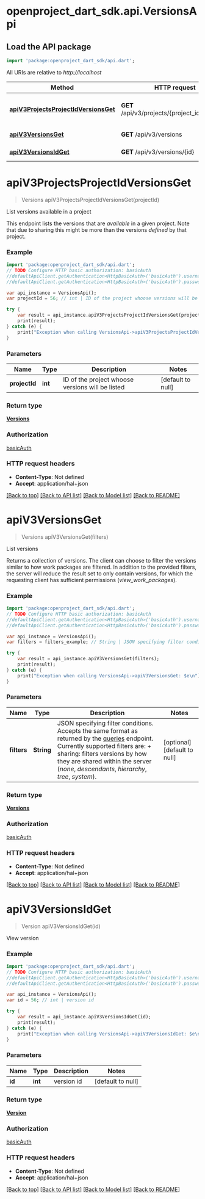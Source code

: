 # openproject_dart_sdk.api.VersionsApi

## Load the API package
```dart
import 'package:openproject_dart_sdk/api.dart';
```

All URIs are relative to *http://localhost*

Method | HTTP request | Description
------------- | ------------- | -------------
[**apiV3ProjectsProjectIdVersionsGet**](VersionsApi.md#apiV3ProjectsProjectIdVersionsGet) | **GET** /api/v3/projects/{project_id}/versions | List versions available in a project
[**apiV3VersionsGet**](VersionsApi.md#apiV3VersionsGet) | **GET** /api/v3/versions | List versions
[**apiV3VersionsIdGet**](VersionsApi.md#apiV3VersionsIdGet) | **GET** /api/v3/versions/{id} | View version


# **apiV3ProjectsProjectIdVersionsGet**
> Versions apiV3ProjectsProjectIdVersionsGet(projectId)

List versions available in a project

This endpoint lists the versions that are *available* in a given project. Note that due to sharing this might be more than the versions *defined* by that project.

### Example 
```dart
import 'package:openproject_dart_sdk/api.dart';
// TODO Configure HTTP basic authorization: basicAuth
//defaultApiClient.getAuthentication<HttpBasicAuth>('basicAuth').username = 'YOUR_USERNAME'
//defaultApiClient.getAuthentication<HttpBasicAuth>('basicAuth').password = 'YOUR_PASSWORD';

var api_instance = VersionsApi();
var projectId = 56; // int | ID of the project whoose versions will be listed

try { 
    var result = api_instance.apiV3ProjectsProjectIdVersionsGet(projectId);
    print(result);
} catch (e) {
    print("Exception when calling VersionsApi->apiV3ProjectsProjectIdVersionsGet: $e\n");
}
```

### Parameters

Name | Type | Description  | Notes
------------- | ------------- | ------------- | -------------
 **projectId** | **int**| ID of the project whoose versions will be listed | [default to null]

### Return type

[**Versions**](Versions.md)

### Authorization

[basicAuth](../README.md#basicAuth)

### HTTP request headers

 - **Content-Type**: Not defined
 - **Accept**: application/hal+json

[[Back to top]](#) [[Back to API list]](../README.md#documentation-for-api-endpoints) [[Back to Model list]](../README.md#documentation-for-models) [[Back to README]](../README.md)

# **apiV3VersionsGet**
> Versions apiV3VersionsGet(filters)

List versions

Returns a collection of versions. The client can choose to filter the versions similar to how work packages are filtered. In addition to the provided filters, the server will reduce the result set to only contain versions, for which the requesting client has sufficient permissions (*view_work_packages*).

### Example 
```dart
import 'package:openproject_dart_sdk/api.dart';
// TODO Configure HTTP basic authorization: basicAuth
//defaultApiClient.getAuthentication<HttpBasicAuth>('basicAuth').username = 'YOUR_USERNAME'
//defaultApiClient.getAuthentication<HttpBasicAuth>('basicAuth').password = 'YOUR_PASSWORD';

var api_instance = VersionsApi();
var filters = filters_example; // String | JSON specifying filter conditions. Accepts the same format as returned by the [queries](#queries) endpoint. Currently supported filters are:  + sharing: filters versions by how they are shared within the server (*none*, *descendants*, *hierarchy*, *tree*, *system*).

try { 
    var result = api_instance.apiV3VersionsGet(filters);
    print(result);
} catch (e) {
    print("Exception when calling VersionsApi->apiV3VersionsGet: $e\n");
}
```

### Parameters

Name | Type | Description  | Notes
------------- | ------------- | ------------- | -------------
 **filters** | **String**| JSON specifying filter conditions. Accepts the same format as returned by the [queries](#queries) endpoint. Currently supported filters are:  + sharing: filters versions by how they are shared within the server (*none*, *descendants*, *hierarchy*, *tree*, *system*). | [optional] [default to null]

### Return type

[**Versions**](Versions.md)

### Authorization

[basicAuth](../README.md#basicAuth)

### HTTP request headers

 - **Content-Type**: Not defined
 - **Accept**: application/hal+json

[[Back to top]](#) [[Back to API list]](../README.md#documentation-for-api-endpoints) [[Back to Model list]](../README.md#documentation-for-models) [[Back to README]](../README.md)

# **apiV3VersionsIdGet**
> Version apiV3VersionsIdGet(id)

View version

### Example 
```dart
import 'package:openproject_dart_sdk/api.dart';
// TODO Configure HTTP basic authorization: basicAuth
//defaultApiClient.getAuthentication<HttpBasicAuth>('basicAuth').username = 'YOUR_USERNAME'
//defaultApiClient.getAuthentication<HttpBasicAuth>('basicAuth').password = 'YOUR_PASSWORD';

var api_instance = VersionsApi();
var id = 56; // int | version id

try { 
    var result = api_instance.apiV3VersionsIdGet(id);
    print(result);
} catch (e) {
    print("Exception when calling VersionsApi->apiV3VersionsIdGet: $e\n");
}
```

### Parameters

Name | Type | Description  | Notes
------------- | ------------- | ------------- | -------------
 **id** | **int**| version id | [default to null]

### Return type

[**Version**](Version.md)

### Authorization

[basicAuth](../README.md#basicAuth)

### HTTP request headers

 - **Content-Type**: Not defined
 - **Accept**: application/hal+json

[[Back to top]](#) [[Back to API list]](../README.md#documentation-for-api-endpoints) [[Back to Model list]](../README.md#documentation-for-models) [[Back to README]](../README.md)

